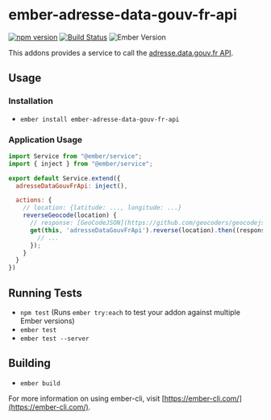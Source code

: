 # ember-adresse-data-gouv-fr-api

[![npm version](https://badge.fury.io/js/ember-adresse-data-gouv-fr-api.svg)](https://badge.fury.io/js/ember-adresse-data-gouv-fr-api)
[![Build Status](https://travis-ci.org/ember-adresse-data-gouv-fr-api/ember-adresse-data-gouv-fr-api.svg?branch=master)](https://travis-ci.org/ember-adresse-data-gouv-fr-api/ember-adresse-data-gouv-fr-api)
![Ember Version](https://embadge.io/v1/badge.svg?start=2.4.0)

This addons provides a service to call the [adresse.data.gouv.fr API](https://adresse.data.gouv.fr/api).

## Usage

### Installation

* `ember install ember-adresse-data-gouv-fr-api`

### Application Usage

```javascript
import Service from "@ember/service";
import { inject } from "@ember/service";

export default Service.extend({
  adresseDataGouvFrApi: inject(),

  actions: {
    // location: {latitude: ..., longitude: ...}
    reverseGeocode(location) {
      // response: [GeoCodeJSON](https://github.com/geocoders/geocodejson-spec/tree/master/draft)
      get(this, 'adresseDataGouvFrApi').reverse(location).then((response) => {
        // ...
      });
    }
  }
})
```

## Running Tests

* `npm test` (Runs `ember try:each` to test your addon against multiple Ember versions)
* `ember test`
* `ember test --server`

## Building

* `ember build`

For more information on using ember-cli, visit [https://ember-cli.com/](https://ember-cli.com/).

